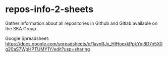 # repos-info-2-sheets
Gather information about all repositories in Github and Gitlab available on the SKA Group.

Google Spreadsheet: https://docs.google.com/spreadsheets/d/1avnRJx_HIHoexkPpkYqi8D7n5X0g20aS7WpHPTUMY1Y/edit?usp=sharing
